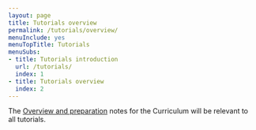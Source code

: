 ```yaml
---
layout: page
title: Tutorials overview
permalink: /tutorials/overview/
menuInclude: yes
menuTopTitle: Tutorials
menuSubs:
- title: Tutorials introduction
  url: /tutorials/
  index: 1
- title: Tutorials overview
  index: 2
---
```


The [Overview and preparation](/tutorials/curriculum/overview/) notes for the Curriculum will be relevant to all tutorials.

